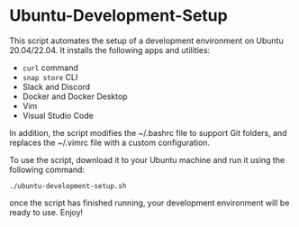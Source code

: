 # Ubuntu-Development-Setup

This script automates the setup of a development environment on Ubuntu 20.04/22.04. It installs the following apps and utilities:

- `curl` command
- `snap store` CLI
- Slack and Discord
- Docker and Docker Desktop
- Vim
- Visual Studio Code

In addition, the script modifies the ~/.bashrc file to support Git folders, and replaces the ~/.vimrc file with a custom configuration.

To use the script, download it to your Ubuntu machine and run it using the following command:

```
./ubuntu-development-setup.sh
```
once the script has finished running, your development environment will be ready to use. 
Enjoy!
